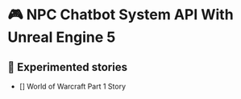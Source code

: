 # 🎮 NPC Chatbot System API With Unreal Engine 5

## 📜 Experimented stories 
- [] World of Warcraft Part 1 Story
